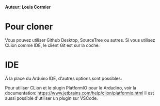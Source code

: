 **Auteur: Louis Cormier**

# Pour cloner
Vous pouvez utiliser Github Desktop, SourceTree ou autres.
Si vous utilisez CLion comme IDE, le client Git est sur la coche.

# IDE
À la place du Arduino IDE, d'autres options sont possibles:

Pour utiliser CLion et le plugin PlatformIO pour le Ardudino, voir la documentation:
https://www.jetbrains.com/help/clion/platformio.html
Il est aussi possible d'utiliser un plugin sur VSCode.
